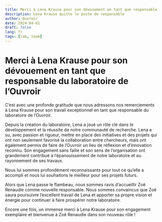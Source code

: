 ```yaml
---
title: Merci à Lena Krause pour son dévouement en tant que responsable du laboratoire de l’Ouvroir
description: Lena Krause quitte le poste de responsable
author: Ouvroir
date: 2024-04-01
draft: false
lang: fr
tags: [lab, team]
---
```


# Merci à Lena Krause pour son dévouement en tant que responsable du laboratoire de l’Ouvroir

C’est avec une profonde gratitude que nous adressons nos remerciements à Lena Krause pour son travail exceptionnel en tant que responsable du laboratoire de l’Ouvroir.

Depuis la création du laboratoire, Lena a joué un rôle clé dans le développement et la réussite de notre communauté de recherche. Lena a su, avec passion et rigueur, mettre en place des initiatives et des projets qui ont non seulement favorisé la collaboration entre chercheurs, mais ont également permis de faire de l’Ouvroir un lieu de réflexion et d’innovation reconnu. Son engagement sans faille et son sens de l’organisation ont grandement contribué à l’épanouissement de notre laboratoire et au rayonnement de ses travaux.

Nous lui sommes profondément reconnaissants pour tout ce qu’elle a accompli et nous lui souhaitons le meilleur pour ses projets futurs.

Alors que Lena passe le flambeau, nous sommes ravis d’accueillir Zoë Renaudie comme nouvelle responsable. Nous sommes convaincus que Zoë saura poursuivre l’excellent travail de Lena et apporter sa propre vision et énergie pour continuer à faire prospérer notre laboratoire.

Encore une fois, un immense merci à Lena Krause pour son engagement exemplaire et bienvenue à Zoë Renaudie dans son nouveau rôle !

